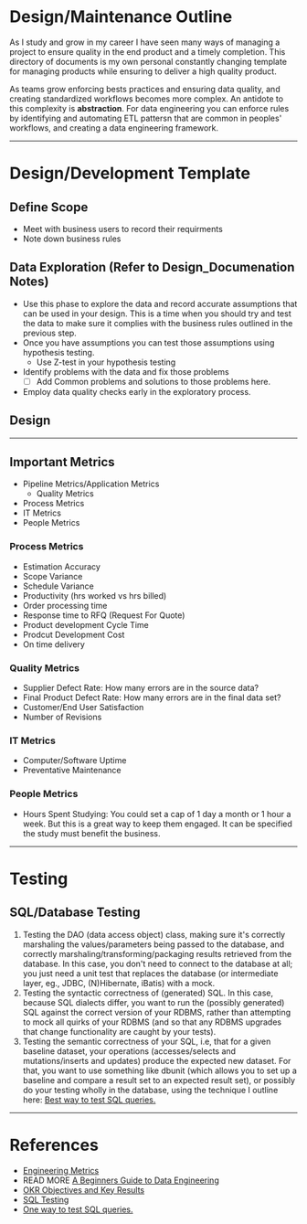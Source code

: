 # Design/Maintenance Outline
As I study and grow in my career I have seen many ways of managing a project to ensure quality in the end product and
a timely completion. This directory of documents is my own personal constantly changing template for managing products
while ensuring to deliver a high quality product.

As teams grow enforcing bests practices and ensuring data quality, and creating standardized workflows becomes more
complex. An antidote to this complexity is **abstraction**. For data engineering you can enforce rules by identifying
and automating ETL pattersn that are common in peoples' workflows, and creating a data engineering framework.


---
# Design/Development Template
## Define Scope
+ Meet with business users to record their requirments
+ Note down business rules

## Data Exploration (Refer to Design_Documenation Notes)
+ Use this phase to explore the data and record accurate assumptions that can be used in your design. This is a time
  when you should try and test the data to make sure it complies with the business rules outlined in the previous step.
+ Once you have assumptions you can test those assumptions using hypothesis testing.
    - Use Z-test in your hypothesis testing
+ Identify problems with the data and fix those problems
  + [ ] Add Common problems and solutions to those problems here.
+ Employ data quality checks early in the exploratory process.

## Design

---
## Important Metrics
+ Pipeline Metrics/Application Metrics
  - Quality Metrics
+ Process Metrics
+ IT Metrics
+ People Metrics

### Process Metrics
+ Estimation Accuracy
+ Scope Variance
+ Schedule Variance
+ Productivity (hrs worked vs hrs billed)
+ Order processing time
+ Response time to RFQ (Request For Quote)
+ Product development Cycle Time
+ Prodcut Development Cost
+ On time delivery

### Quality Metrics
+ Supplier Defect Rate: How many errors are in the source data?
+ Final Product Defect Rate: How many errors are in the final data set?
+ Customer/End User Satisfaction
+ Number of Revisions

### IT Metrics
+ Computer/Software Uptime
+ Preventative Maintenance

### People Metrics
+ Hours Spent Studying: You could set a cap of 1 day a month or 1 hour a week. But this is a great way to keep them 
  engaged. It can be specified the study must benefit the business.

---
# Testing

## SQL/Database Testing
  1. Testing the DAO (data access object) class, making sure it's correctly marshaling the values/parameters being passed to the database, and correctly marshaling/transforming/packaging results retrieved from the database.
  In this case, you don't need to connect to the database at all; you just need a unit test that replaces the database (or intermediate layer, eg., JDBC, (N)Hibernate, iBatis) with a mock.
  2. Testing the syntactic correctness of (generated) SQL.
  In this case, because SQL dialects differ, you want to run the (possibly generated) SQL against the correct version of your RDBMS, rather than attempting to mock all quirks of your RDBMS (and so that any RDBMS upgrades that change functionality are caught by your tests).
  3. Testing the semantic correctness of your SQL, i.e, that for a given baseline dataset, your operations (accesses/selects and mutations/inserts and updates) produce the expected new dataset.
  For that, you want to use something like dbunit (which allows you to set up a baseline and compare a result set to an expected result set), or possibly do your testing wholly in the database, using the technique I outline here: [Best way to test SQL queries.](https://stackoverflow.com/questions/754527/best-way-to-test-sql-queries/754570#754570)
---
# References
+ [Engineering Metrics](http://ryeok.com/blog/2014/2/1/5-key-metrics-for-engineering-departments)
+ READ MORE [A Beginners Guide to Data Engineering](https://medium.com/@rchang/a-beginners-guide-to-data-engineering-the-series-finale-2cc92ff14b0)
+ [OKR Objectives and Key Results](https://en.wikipedia.org/wiki/OKR)
+ [SQL Testing](https://stackoverflow.com/questions/1217736/how-to-write-unit-tests-for-database-calls)
+ [One way to test SQL queries.](https://stackoverflow.com/questions/754527/best-way-to-test-sql-queries/754570#754570)